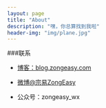 ```yaml
---
layout: page
title: "About"
description: "嘿，你总算找到我啦"
header-img: "img/plane.jpg"
---
```


###联系

- [博客：blog.zongeasy.com](blog.zongeasy.com)

- [微博@宗易ZongEasy](http://weibo.com/zongeasy)

- 公众号：zongeasy_wx








